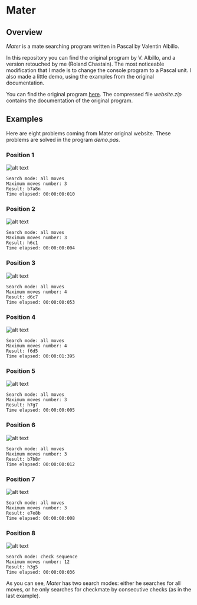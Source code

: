 # Mater

## Overview

*Mater* is a mate searching program written in Pascal by Valentin Albillo.

In this repository you can find the original program by V. Albillo, and a version retouched by me (Roland Chastain). The most noticeable modification that I made is to change the console program to a Pascal unit. I also made a little demo, using the examples from the original documentation.

You can find the original program [here](original/mater.txt). The compressed file *website.zip* contains the documentation of the original program.

## Examples

Here are eight problems coming from Mater original website. These problems are solved in the program *demo.pas*.

### Position 1

![alt text](pictures/position1.png)

    Search mode: all moves
    Maximum moves number: 3
    Result: b7a8n
    Time elapsed: 00:00:00:010

### Position 2

![alt text](pictures/position2.png)

    Search mode: all moves
    Maximum moves number: 3
    Result: h6c1
    Time elapsed: 00:00:00:004

### Position 3

![alt text](pictures/position3.png)

    Search mode: all moves
    Maximum moves number: 4
    Result: d6c7
    Time elapsed: 00:00:00:053

### Position 4

![alt text](pictures/position4.png)

    Search mode: all moves
    Maximum moves number: 4
    Result: f6d5
    Time elapsed: 00:00:01:395

### Position 5

![alt text](pictures/position5.png)

    Search mode: all moves
    Maximum moves number: 3
    Result: h7g7
    Time elapsed: 00:00:00:005

### Position 6

![alt text](pictures/position6.png)

    Search mode: all moves
    Maximum moves number: 3
    Result: b7b8r
    Time elapsed: 00:00:00:012

### Position 7

![alt text](pictures/position7.png)

    Search mode: all moves
    Maximum moves number: 3
    Result: e7e8b
    Time elapsed: 00:00:00:008

### Position 8

![alt text](pictures/position8.png)

    Search mode: check sequence
    Maximum moves number: 12
    Result: h3g5
    Time elapsed: 00:00:00:036

As you can see, *Mater* has two search modes: either he searches for all moves, or he only searches for checkmate by consecutive checks (as in the last example).
